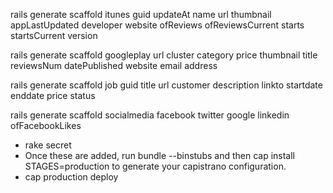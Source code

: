 rails generate scaffold itunes guid updateAt name url thumbnail appLastUpdated developer website ofReviews ofReviewsCurrent starts startsCurrent version

rails generate scaffold googleplay url cluster category price thumbnail title reviewsNum datePublished website email address

rails generate scaffold job guid title url customer description linkto startdate enddate price status

rails generate scaffold socialmedia facebook twitter google linkedin ofFacebookLikes	 

    
* rake secret
* Once these are added, run bundle --binstubs and then cap install STAGES=production to generate your capistrano configuration.
* cap production deploy